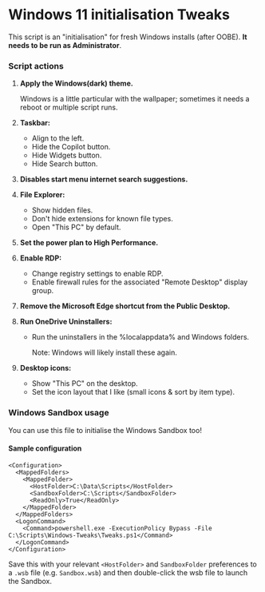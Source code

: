 # Windows 11 initialisation Tweaks
This script is an "initialisation" for fresh Windows installs (after OOBE). **It needs to be run as Administrator**.

### Script actions

1. **Apply the Windows(dark) theme.**

    Windows is a little particular with the wallpaper; sometimes it needs a reboot or multiple script runs.

1. **Taskbar:**
    * Align to the left.
    * Hide the Copilot button.
    * Hide Widgets button.
    * Hide Search button.
  
1. **Disables start menu internet search suggestions.**

1. **File Explorer:**
    * Show hidden files.
    * Don't hide extensions for known file types.
    * Open "This PC" by default.
  
1. **Set the power plan to High Performance.**

1. **Enable RDP:**
    * Change registry settings to enable RDP.
    * Enable firewall rules for the associated "Remote Desktop" display group.

1. **Remove the Microsoft Edge shortcut from the Public Desktop.**

1. **Run OneDrive Uninstallers:**
    * Run the uninstallers in the %localappdata% and Windows folders.

      Note: Windows will likely install these again.
   
1. **Desktop icons:**
    * Show "This PC" on the desktop.
    * Set the icon layout that I like (small icons & sort by item type).

### Windows Sandbox usage
You can use this file to initialise the Windows Sandbox too!

#### Sample  configuration

```wsb
<Configuration>
  <MappedFolders>
    <MappedFolder>
      <HostFolder>C:\Data\Scripts</HostFolder>
      <SandboxFolder>C:\Scripts</SandboxFolder>
      <ReadOnly>True</ReadOnly>
    </MappedFolder>
  </MappedFolders>
  <LogonCommand>
    <Command>powershell.exe -ExecutionPolicy Bypass -File C:\Scripts\Windows-Tweaks\Tweaks.ps1</Command>
  </LogonCommand>
</Configuration>
```
Save this with your relevant `<HostFolder>` and `SandboxFolder` preferences to a `.wsb` file (e.g. `Sandbox.wsb`) and then double-click the wsb file to launch the Sandbox.
